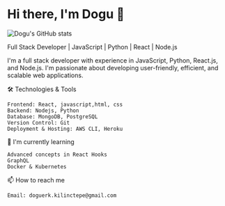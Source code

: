 # Hi there, I'm Dogu 👋

![Dogu's GitHub stats](https://github-readme-stats.vercel.app/api?username=Doguerk&theme=dark&show_icons=true)

Full Stack Developer | JavaScript | Python | React | Node.js


I'm a full stack developer with experience in JavaScript, Python, React.js, and Node.js. I'm passionate about developing user-friendly, efficient, and scalable web applications.


🛠️ Technologies & Tools

    Frontend: React, javascript,html, css
    Backend: Nodejs, Python
    Database: MongoDB, PostgreSQL
    Version Control: Git
    Deployment & Hosting: AWS CLI, Heroku

🌱 I'm currently learning

    Advanced concepts in React Hooks
    GraphQL
    Docker & Kubernetes

📫 How to reach me

    Email: doguerk.kilinctepe@gmail.com
